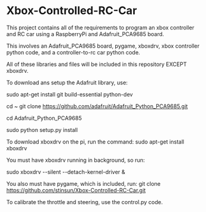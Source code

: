 # Xbox-Controlled-RC-Car
This project contains all of the requirements to program an xbox controller and RC car using a RaspberryPi and Adafruit_PCA9685 board. 

This involves an Adafruit_PCA9685 board, pygame, xboxdrv, xbox controller python code, and a controller-to-rc car python code.

All of these libraries and files will be included in this repository EXCEPT xboxdrv.


To download ans setup the Adafruit library, use:

sudo apt-get install git build-essential python-dev

cd ~
git clone https://github.com/adafruit/Adafruit_Python_PCA9685.git

cd Adafruit_Python_PCA9685

sudo python setup.py install


To download xboxdrv on the pi, run the command: sudo apt-get install xboxdrv

You must have xboxdrv running in background, so run:

sudo xboxdrv --silent --detach-kernel-driver &

You also must have pygame, which is included, run:
git clone https://github.com/stinsun/Xbox-Controlled-RC-Car.git



To calibrate the throttle and steering, use the control.py code.
